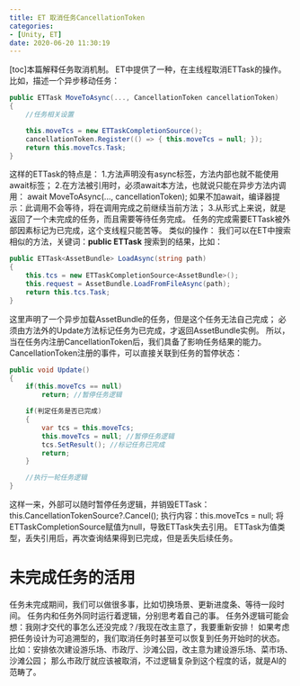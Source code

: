 ```yaml
---
title: ET 取消任务CancellationToken
categories:
- [Unity, ET]
date: 2020-06-20 11:30:19
---
```


\[toc\]本篇解释任务取消机制。 ET中提供了一种，在主线程取消ETTask的操作。 比如，描述一个异步移动任务：

```csharp
public ETTask MoveToAsync(..., CancellationToken cancellationToken)
{
    //任务相关设置

    this.moveTcs = new ETTaskCompletionSource();
    cancellationToken.Register(() => { this.moveTcs = null; });
    return this.moveTcs.Task;
}
```

这样的ETTask的特点是： 1.方法声明没有async标签，方法内部也就不能使用await标签； 2.在方法被引用时，必须await本方法，也就说只能在异步方法内调用： await MoveToAsync(..., cancellationToken); 如果不加await，编译器提示：此调用不会等待，将在调用完成之前继续当前方法； 3.从形式上来说，就是返回了一个未完成的任务，而且需要等待任务完成。 任务的完成需要ETTask被外部因素标记为已完成，这个支线程只能苦等。 类似的操作： 我们可以在ET中搜索相似的方法，关键词：**public ETTask** 搜索到的结果，比如：

```csharp
public ETTask<AssetBundle> LoadAsync(string path)
{
    this.tcs = new ETTaskCompletionSource<AssetBundle>();
    this.request = AssetBundle.LoadFromFileAsync(path);
    return this.tcs.Task;
}
```

这里声明了一个异步加载AssetBundle的任务，但是这个任务无法自己完成； 必须由方法外的Update方法标记任务为已完成，才返回AssetBundle实例。 所以，当在任务内注册CancellationToken后，我们具备了影响任务结果的能力。 CancellationToken注册的事件，可以直接关联到任务的暂停状态：

```csharp
public void Update()
{
    if(this.moveTcs == null)
        return; //暂停任务逻辑

    if(判定任务是否已完成)
    {
        var tcs = this.moveTcs;
        this.moveTcs = null; //暂停任务逻辑
        tcs.SetResult(); //标记任务已完成
        return;
    }

    //执行一轮任务逻辑
}
```

这样一来，外部可以随时暂停任务逻辑，并销毁ETTask： this.CancellationTokenSource?.Cancel(); 执行内容：this.moveTcs = null; 将ETTaskCompletionSource赋值为null，导致ETTask失去引用。 ETTask为值类型，丢失引用后，再次查询结果得到已完成，但是丢失后续任务。

# 未完成任务的活用

任务未完成期间，我们可以做很多事，比如切换场景、更新进度条、等待一段时间。 任务内和任务外同时运行着逻辑，分别思考着自己的事。 任务外逻辑可能会想：我刚才交代的事怎么还没完成？/我现在改主意了，我要重新安排！ 如果考虑把任务设计为可追溯型的，我们取消任务时甚至可以恢复到任务开始时的状态。 比如：安排依次建设游乐场、市政厅、沙滩公园，改主意为建设游乐场、菜市场、沙滩公园； 那么市政厅就应该被取消，不过逻辑复杂到这个程度的话，就是AI的范畴了。
